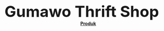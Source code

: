 <!DOCTYPE html>
<html>
<head>
    <title>GUMAWO THRIFT SHOP</title>
</head>
<center>
<body background="background.jpg">
<br>
<br>
<br>
<br>
<br>
<br>
<br>
<br>
<br>
<br>
<br>
<br>
<br>
<br>
 <b><font size="15">Gumawo Thrift Shop</font><br><b>
    <dd><a href="produk.html">Produk</a></dd>  
    </ul>
</body>
</html>
